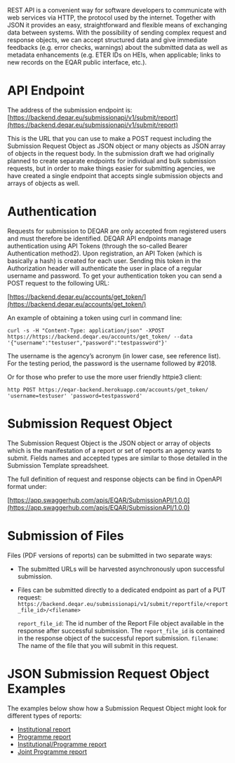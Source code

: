 REST API is a convenient way for software developers to communicate with web
services via HTTP, the protocol used by the internet. Together with JSON it
provides an easy, straightforward and flexible means of exchanging data between
systems. With the possibility of sending complex request and response objects,
we can accept structured data and give immediate feedbacks (e.g. error checks,
warnings) about the submitted data as well as metadata enhancements (e.g. ETER
IDs on HEIs, when applicable; links to new records on the EQAR public interface,
etc.).

# API Endpoint

The address of the submission endpoint is:
[https://backend.deqar.eu/submissionapi/v1/submit/report](https://backend.deqar.eu/submissionapi/v1/submit/report)

This is the URL that you can use to make a POST request including the Submission
Request Object as JSON object or many objects as JSON array of objects in the
request body. In the submission draft we had originally planned to create
separate endpoints for individual and bulk submission requests, but in order to
make things easier for submitting agencies, we have created a single endpoint
that accepts single submission objects and arrays of objects as well.

# Authentication

Requests for submission to DEQAR are only accepted from registered users and
must therefore be identified. DEQAR API endpoints manage authentication using
API Tokens (through the so-called Bearer Authentication method2). Upon
registration, an API Token (which is basically a hash) is created for each user.
Sending this token in the Authorization header will authenticate the user in
place of a regular username and password. To get your authentication token you
can send a POST request to the following URL:

[https://backend.deqar.eu/accounts/get_token/](https://backend.deqar.eu/accounts/get_token/)

An example of obtaining a token using curl in command line:

```
curl -s -H "Content-Type: application/json" -XPOST https://https://backend.deqar.eu/accounts/get_token/ --data '{"username":"testuser","password":"testpassword"}'
```

The username is the agency’s acronym (in lower case, see reference list).
For the testing period, the password is the username followed by #2018.

Or for those who prefer to use the more user friendly httpie3 client:

```
http POST https://eqar-backend.herokuapp.com/accounts/get_token/ 'username=testuser' 'password=testpassword'
```

# Submission Request Object

The Submission Request Object is the JSON object or array of objects which is
the manifestation of a report or set of reports an agency wants to submit.
Fields names and accepted types are similar to those detailed in the Submission
Template spreadsheet.

The full definition of request and response objects can be find in OpenAPI format under:

[https://app.swaggerhub.com/apis/EQAR/SubmissionAPI/1.0.0](https://app.swaggerhub.com/apis/EQAR/SubmissionAPI/1.0.0)

# Submission of Files

Files (PDF versions of reports) can be submitted in two separate ways:

 - The submitted URLs will be harvested asynchronously upon successful submission.
 - Files can be submitted directly to a dedicated endpoint as part of a PUT request:
   `https://backend.deqar.eu/submissionapi/v1/submit/reportfile/<report_file_id>/<filename>`

   `report_file_id`: The id number of the Report File object available in the
response after successful submission. The `report_file_id` is contained in the response object of the successful report submission.
   `filename`: The name of the file that you will submit in this request.

# JSON Submission Request Object Examples

The examples below show how a Submission Request Object might look for different types of reports:

- [Institutional report](https://raw.githubusercontent.com/EQAR/eqar_backend/master/submissionapi/examples/institutional.json)
- [Programme report](https://raw.githubusercontent.com/EQAR/eqar_backend/master/submissionapi/examples/programme.json)
- [Institutional/Programme report](https://raw.githubusercontent.com/EQAR/eqar_backend/master/submissionapi/examples/institutional_programme.json)
- [Joint Programme report](https://raw.githubusercontent.com/EQAR/eqar_backend/master/submissionapi/examples/joint_programme.json)

